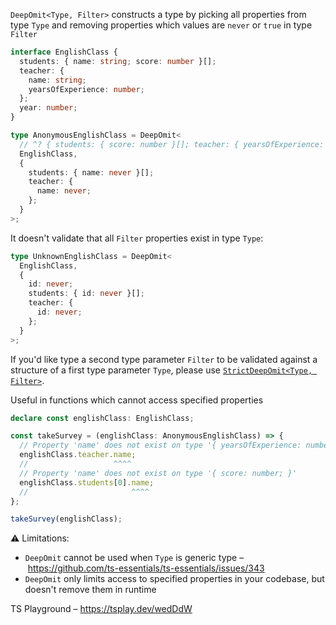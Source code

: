 `DeepOmit<Type, Filter>` constructs a type by picking all properties from type `Type` and removing properties which
values are `never` or `true` in type `Filter`

```ts
interface EnglishClass {
  students: { name: string; score: number }[];
  teacher: {
    name: string;
    yearsOfExperience: number;
  };
  year: number;
}

type AnonymousEnglishClass = DeepOmit<
  // ^? { students: { score: number }[]; teacher: { yearsOfExperience: number }; year: number }
  EnglishClass,
  {
    students: { name: never }[];
    teacher: {
      name: never;
    };
  }
>;
```

It doesn't validate that all `Filter` properties exist in type `Type`:

```ts
type UnknownEnglishClass = DeepOmit<
  EnglishClass,
  {
    id: never;
    students: { id: never }[];
    teacher: {
      id: never;
    };
  }
>;
```

If you'd like type a second type parameter `Filter` to be validated against a structure of a first type parameter
`Type`, please use [`StrictDeepOmit<Type, Filter>`](../strict-deep-omit/).

Useful in functions which cannot access specified properties

```ts
declare const englishClass: EnglishClass;

const takeSurvey = (englishClass: AnonymousEnglishClass) => {
  // Property 'name' does not exist on type '{ yearsOfExperience: number; }'
  englishClass.teacher.name;
  //                   ^^^^
  // Property 'name' does not exist on type '{ score: number; }'
  englishClass.students[0].name;
  //                       ^^^^
};

takeSurvey(englishClass);
```

⚠️ Limitations:

- `DeepOmit` cannot be used when `Type` is generic type – https://github.com/ts-essentials/ts-essentials/issues/343
- `DeepOmit` only limits access to specified properties in your codebase, but doesn't remove them in runtime

TS Playground – https://tsplay.dev/wedDdW
